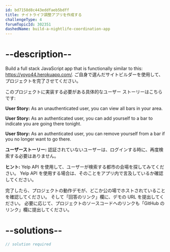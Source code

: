 ```yaml
---
id: bd7158d8c443eddfaeb5bdff
title: ナイトライフ調整アプリを作成する
challengeType: 4
forumTopicId: 302351
dashedName: build-a-nightlife-coordination-app
---
```


# --description--

Build a full stack JavaScript app that is functionally similar to this: <a href="https://yoyo44.herokuapp.com/" target="_blank" rel="noopener noreferrer nofollow">https://yoyo44.herokuapp.com/</a>. ご自身で選んだサイトビルダーを使用して、プロジェクトを完了させてください。

このプロジェクトに実装する必要がある具体的なユーザー ストーリーはこちらです:

**User Story:** As an unauthenticated user, you can view all bars in your area.

**User Story:** As an authenticated user, you can add yourself to a bar to indicate you are going there tonight.

**User Story:** As an authenticated user, you can remove yourself from a bar if you no longer want to go there.

**ユーザーストーリー:** 認証されていないユーザーは、ログインする時に、再度検索する必要はありません。

**ヒント:** Yelp API を使用して、ユーザーが検索する都市の会場を探してみてください。 Yelp API を使用する場合は、そのことをアプリ内で言及しているか確認してください。

完了したら、プロジェクトの動作デモが、どこか公の場でホストされていることを確認してください。 そして「回答のリンク」欄に、デモの URL を提出してください。 必要に応じて、プロジェクトのソースコードへのリンクも「GitHub のリンク」欄に提出してください。

# --solutions--

```js
// solution required
```
